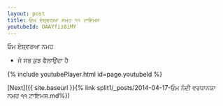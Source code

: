 ```yaml
---
layout: post
title: ਓਮ ਏਸ਼੍ਵਰਆ ਨਮਹ ੧੧ ਟਾਇਮਸ
youtubeId: OAAYfiz8iMY
---
```

 
 
 ਓਮ ਏਸ਼੍ਵਰਆ ਨਮਹ  
 
 -  ਜੋ ਸਭ ਕੁਝ ਫੈਲਾਉਂਦਾ ਹੈ 
 
  
 
  
 
 
 
 
 
 


{% include youtubePlayer.html id=page.youtubeId %}
 
[Next]({{ site.baseurl }}{% link  split1/_posts/2014-04-17-ਓਮ ਨੰਦੀ ਵਰਧਾਨਯਾ ਨਮਹ ੧੧ ਟਾਇਮਸ.md%})
 

